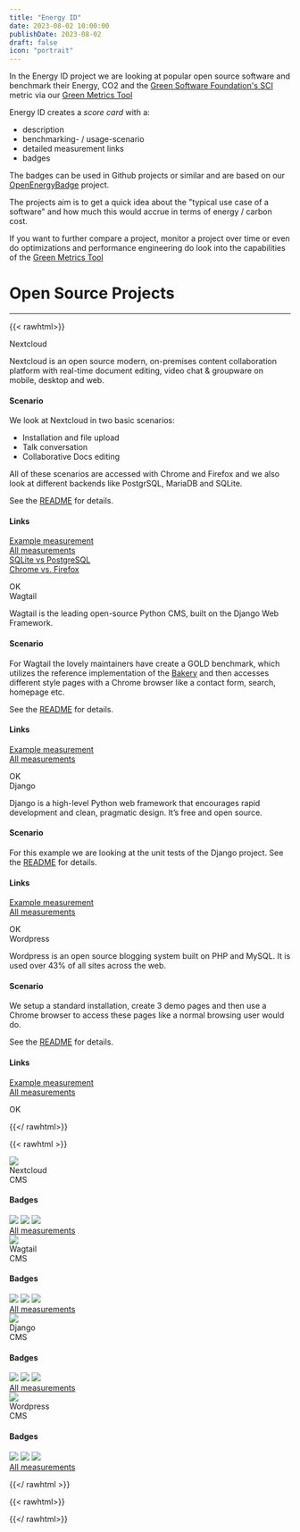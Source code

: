 ```yaml
---
title: "Energy ID"
date: 2023-08-02 10:00:00
publishDate: 2023-08-02
draft: false
icon: "portrait"
---
```


In the Energy ID project we are looking at popular open source software and benchmark their Energy, CO2 and the [Green Software Foundation's SCI](https://sci-guide.greensoftware.foundation/) metric via our [Green Metrics Tool](projects/green-metrics-tool/)

Energy ID creates a *score card* with a:
- description
- benchmarking- / usage-scenario
- detailed measurement links
- badges

The badges can be used in Github projects or similar and are based on our [OpenEnergyBadge](projects/open-energy-badge/) project.

The projects aim is to get a quick idea about the "typical use case of a software" and how much this would accrue in terms of energy / carbon cost.

If you want to further compare a project, monitor a project over time or even do optimizations and performance engineering do look into the capabilities of the [Green Metrics Tool](projects/green-metrics-tool/)


# Open Source Projects
---




{{< rawhtml>}}
<div class="ui modal" id="nextcloud">
  <div class="header">
    Nextcloud
  </div>
  <div class="content">
       <p>
          Nextcloud is an open source modern, on-premises content collaboration platform with real-time document editing, video chat & groupware on mobile, desktop and web.
      </p>
    <p>
       <h4>Scenario</h4>
      <p>
          We look at Nextcloud in two basic scenarios:
         <ul>
           <li>Installation and file upload</li>
           <li>Talk conversation</li>
           <li>Collaborative Docs editing</li>
         </ul>
         All of these scenarios are accessed with Chrome and Firefox and we also look at different backends like PostgrSQL, MariaDB and SQLite.
      </p>
      <div class="content">
         See the <a href="https://github.com/green-coding-berlin/nextcloud-docker/tree/master/energy-tests">README</a> for details.
      </div>
    </p>
    <p>
       <h4>Links</h4>
       <div class="ui label label-margin-bottom">
          <i class="external alternate icon"></i>
          <a class="detail" href="https://metrics.green-coding.berlin/stats.html?id=d98f6d14-6d19-405d-9777-5ed4a474dcf0">Example measurement</a>
        </div>
       <div class="ui label label-margin-bottom">
          <i class="external alternate icon"></i>
          <a class="detail" href="https://metrics.green-coding.berlin/?repo=https://github.com/green-coding-berlin/nextcloud-docker">All measurements</a>
        </div>
        <div class="ui label label-margin-bottom">
          <i class="external alternate icon"></i>
          <a class="detail" href="https://metrics.green-coding.berlin/compare.html?ids=4e823274-9782-4ede-b0d6-4ab939a06eb6,d98f6d14-6d19-405d-9777-5ed4a474dcf0">SQLite vs PostgreSQL</a>
        </div>
        <div class="ui label label-margin-bottom">
          <i class="external alternate icon"></i>
          <a class="detail" href="https://metrics.green-coding.berlin/compare.html?ids=4e823274-9782-4ede-b0d6-4ab939a06eb6,d98f6d14-6d19-405d-9777-5ed4a474dcf0">Chrome vs. Firefox</a>
        </div>
    </p>
  </div>
  <div class="actions">
    <div class="ui green ok button">
      <i class="checkmark icon"></i>
      OK
    </div>
  </div>
</div>

<div class="ui modal" id="wagtail">
  <div class="header">
    Wagtail
  </div>
  <div class="content">
       <p>
        Wagtail is the leading open-source Python CMS, built on the Django Web Framework.
      </p>
    <p>
       <h4>Scenario</h4>
      <p>
          For Wagtail the lovely maintainers have create a GOLD benchmark, which utilizes the reference
          implementation of the <a href="https://github.com/wagtail/bakerydemo">Bakery</a> and then accesses
          different style pages with a Chrome browser like a contact form, search, homepage etc.
      </p>
      <div class="content">
          See the <a href="https://github.com/green-coding-berlin/bakerydemo-gold-benchmark">README</a> for details.
      </div>
    </p>
    <p>
       <h4>Links</h4>
       <div class="ui label label-margin-bottom">
          <i class="external alternate icon"></i>
          <a class="detail" href="https://metrics.green-coding.berlin/stats.html?id=3799aa1d-634a-4c15-b83b-21f49daeebb1">Example measurement</a>
        </div>
       <div class="ui label label-margin-bottom">
          <i class="external alternate icon"></i>
          <a class="detail" href="https://metrics.green-coding.berlin/index.html?repo=bakerydemo-gold-benchmark">All measurements</a>
        </div>
    </p>
  </div>
  <div class="actions">
    <div class="ui green ok button">
      <i class="checkmark icon"></i>
      OK
    </div>
  </div>
</div>


<div class="ui modal" id="django">
  <div class="header">
    Django
  </div>
  <div class="content">
       <p>
        Django is a high-level Python web framework that encourages rapid development and clean, pragmatic design. It’s free and open source.
      </p>
    <p>
       <h4>Scenario</h4>
      <p>
          For this example we are looking at the unit tests of the Django project.
         See the <a href="https://github.com/green-coding-berlin/django">README</a> for details.
      </p>
    </p>
    <p>
       <h4>Links</h4>
       <div class="ui label label-margin-bottom">
          <i class="external alternate icon"></i>
          <a class="detail" href="https://metrics.green-coding.berlin/stats.html?id=9a626aa1-d906-4727-b443-65cc01d140d1">Example measurement</a>
        </div>
       <div class="ui label label-margin-bottom">
          <i class="external alternate icon"></i>
          <a class="detail" href="https://metrics.green-coding.berlin/?repo=https://github.com/green-coding-berlin/django">All measurements</a>
        </div>
    </p>
  </div>
  <div class="actions">
    <div class="ui green ok button">
      <i class="checkmark icon"></i>
      OK
    </div>
  </div>
</div>

<div class="ui modal" id="wordpress">
  <div class="header">
    Wordpress
  </div>
  <div class="content">
       <p>
        Wordpress is an open source blogging system built on PHP and MySQL. It is used over 43% of all sites across the web.
      </p>
    <p>
       <h4>Scenario</h4>
      <p>
          We setup a standard installation, create 3 demo pages and then use a Chrome browser to access these pages like a normal browsing user would do.
      </p>
      <p>
          See the <a href="https://github.com/green-coding-berlin/example-applications/tree/main/wordpress-official-data">README</a> for details.
      </p>
    </p>
    <p>
       <h4>Links</h4>
       <div class="ui label label-margin-bottom">
          <i class="external alternate icon"></i>
          <a class="detail" href="https://metrics.green-coding.berlin/stats.html?id=0d105b85-9e0a-4f78-b6a5-a80dc085b4f9">Example measurement</a>
        </div>
       <div class="ui label label-margin-bottom">
          <i class="external alternate icon"></i>
          <a class="detail" href="https://metrics.green-coding.berlin/?repo=https://github.com/green-coding-berlin/example-applications&filename=wordpress-official-data/usage_scenario.yml">All measurements</a>
        </div>
    </p>
  </div>
  <div class="actions">
    <div class="ui green ok button">
      <i class="checkmark icon"></i>
      OK
    </div>
  </div>
</div>

{{</ rawhtml>}}


{{< rawhtml >}}
<div class="ui link cards">

  <div class="card" id="nextcloud_card">
    <div class="image">
      <img src="/img/projects/nextcloud.webp">
    </div>
    <div class="content">
      <div class="header">Nextcloud</div>
      <div class="meta">
        <a>CMS</a>
      </div>
    </div>
    <div class="content">
      <h4>Badges</h4>
      <a href="https://metrics.green-coding.berlin/stats.html?id=d98f6d14-6d19-405d-9777-5ed4a474dcf0"><img src="https://api.green-coding.berlin/v1/badge/single/d98f6d14-6d19-405d-9777-5ed4a474dcf0?metric=AC"></a>
      <a href="https://metrics.green-coding.berlin/stats.html?id=d98f6d14-6d19-405d-9777-5ed4a474dcf0"><img src="https://api.green-coding.berlin/v1/badge/single/d98f6d14-6d19-405d-9777-5ed4a474dcf0?metric=RAPL"></a>
      <a href="https://metrics.green-coding.berlin/stats.html?id=7d5b368c-9940-4dd1-aa80-0a94f4007709"><img src="https://api.green-coding.berlin/v1/badge/single/7d5b368c-9940-4dd1-aa80-0a94f4007709?metric=SCI"></a>
    </div>
    <div class="ui button">
          <i class="external alternate icon"></i>
          <a class="detail" href="https://metrics.green-coding.berlin/?repo=https://github.com/green-coding-berlin/nextcloud-docker">All measurements</a>
    </div>

  </div>

  <div class="card" id="wagtail_card">
    <div class="image">
      <img src="/img/projects/wagtail.webp">
    </div>
    <div class="content">
      <div class="header">Wagtail</div>
      <div class="meta">
        CMS
      </div>
    </div>
    <div class="content">
      <h4>Badges</h4>
      <a href="https://metrics.green-coding.berlin/stats.html?id=3799aa1d-634a-4c15-b83b-21f49daeebb1"><img src="https://api.green-coding.berlin/v1/badge/single/3799aa1d-634a-4c15-b83b-21f49daeebb1?metric=AC"></a>
      <a href="https://metrics.green-coding.berlin/stats.html?id=3799aa1d-634a-4c15-b83b-21f49daeebb1"><img src="https://api.green-coding.berlin/v1/badge/single/3799aa1d-634a-4c15-b83b-21f49daeebb1?metric=RAPL"></a>
      <a href="https://metrics.green-coding.berlin/stats.html?id=3799aa1d-634a-4c15-b83b-21f49daeebb1"><img src="https://api.green-coding.berlin/v1/badge/single/3799aa1d-634a-4c15-b83b-21f49daeebb1?metric=SCI"></a>
    </div>
        <div class="ui button">
          <i class="external alternate icon"></i>
          <a class="detail" href="https://metrics.green-coding.berlin/index.html?repo=bakerydemo-gold-benchmark">All measurements</a>
    </div>

  </div>



  <div class="card" id="django_card">
    <div class="image">
      <img src="/img/projects/django.webp">
    </div>
    <div class="content">
      <div class="header">Django</div>
      <div class="meta">
        <a>CMS</a>
      </div>
    <div class="content">
      <h4>Badges</h4>
      <a href="https://metrics.green-coding.berlin/stats.html?id=9a626aa1-d906-4727-b443-65cc01d140d1"><img src="https://api.green-coding.berlin/v1/badge/single/9a626aa1-d906-4727-b443-65cc01d140d1?metric=AC"></a>
      <a href="https://metrics.green-coding.berlin/stats.html?id=9a626aa1-d906-4727-b443-65cc01d140d1"><img src="https://api.green-coding.berlin/v1/badge/single/9a626aa1-d906-4727-b443-65cc01d140d1?metric=RAPL"></a>
      <a href="https://metrics.green-coding.berlin/stats.html?id=9a626aa1-d906-4727-b443-65cc01d140d1"><img src="https://api.green-coding.berlin/v1/badge/single/9a626aa1-d906-4727-b443-65cc01d140d1?metric=SCI"></a>
    </div>
        </div>
        <div class="ui button">
          <i class="external alternate icon"></i>
          <a class="detail" href="https://metrics.green-coding.berlin/?repo=https://github.com/green-coding-berlin/django">All measurements</a>
    </div>

  </div>


  <div class="card" id="wordpress_card">
    <div class="image">
      <img src="/img/projects/wordpress.png">
    </div>
    <div class="content">
      <div class="header">Wordpress</div>
      <div class="meta">
        <a>CMS</a>
      </div>
      <div class="content">
        <h4>Badges</h4>
        <a href="https://metrics.green-coding.berlin/stats.html?id=0d105b85-9e0a-4f78-b6a5-a80dc085b4f9"><img src="https://api.green-coding.berlin/v1/badge/single/0d105b85-9e0a-4f78-b6a5-a80dc085b4f9?metric=AC"></a>
        <a href="https://metrics.green-coding.berlin/stats.html?id=0d105b85-9e0a-4f78-b6a5-a80dc085b4f9"><img src="https://api.green-coding.berlin/v1/badge/single/0d105b85-9e0a-4f78-b6a5-a80dc085b4f9?metric=RAPL"></a>
        <a href="https://metrics.green-coding.berlin/stats.html?id=0d105b85-9e0a-4f78-b6a5-a80dc085b4f9"><img src="https://api.green-coding.berlin/v1/badge/single/0d105b85-9e0a-4f78-b6a5-a80dc085b4f9?metric=SCI"></a>
      </div>
    </div>
      <div class="ui button">
        <i class="external alternate icon"></i>
            <a class="detail" href="https://metrics.green-coding.berlin/?repo=https://github.com/green-coding-berlin/example-applications&filename=wordpress-official-data/usage_scenario.yml">All measurements</a>
    </div>
  </div>


{{</ rawhtml >}}


{{< rawhtml>}}
<script>


  $(document).ready(function() {
    $('#nextcloud_card').click(function() {
      $('#nextcloud').modal('show');
    });
  });
  $(document).ready(function() {
    $('#wagtail_card').click(function() {
      $('#wagtail').modal('show');
    });
  });

 $(document).ready(function() {
    $('#django_card').click(function() {
      $('#django').modal('show');
    });
  });

 $(document).ready(function() {
    $('#wordpress_card').click(function() {
      $('#wordpress').modal('show');
    });
  });



</script>
</script>{{</ rawhtml>}}